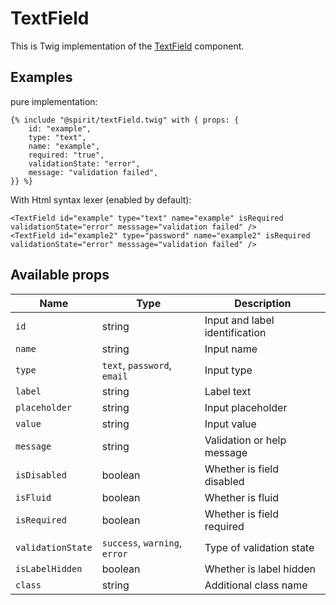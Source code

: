 # TextField

This is Twig implementation of the [TextField] component.

## Examples
pure implementation:
```twig
{% include "@spirit/textField.twig" with { props: {
    id: "example",
    type: "text",
    name: "example",
    required: "true",
    validationState: "error",
    message: "validation failed",
}} %}
```

With Html syntax lexer (enabled by default):
```twig
<TextField id="example" type="text" name="example" isRequired validationState="error" messsage="validation failed" />
<TextField id="example2" type="password" name="example2" isRequired validationState="error" messsage="validation failed" />
```

## Available props

| Name              | Type                          | Description                    |
|-------------------|-------------------------------|--------------------------------|
| `id`              | string                        | Input and label identification |
| `name`            | string                        | Input name                     |
| `type`            | `text`, `password`, `email`   | Input type                     |
| `label`           | string                        | Label text                     |
| `placeholder`     | string                        | Input placeholder              |
| `value`           | string                        | Input value                    |
| `message`         | string                        | Validation or help message     |
| `isDisabled`      | boolean                       | Whether is field disabled      |
| `isFluid`         | boolean                       | Whether is fluid               |
| `isRequired`      | boolean                       | Whether is field required      |
| `validationState` | `success`, `warning`, `error` | Type of validation state       |
| `isLabelHidden`   | boolean                       | Whether is label hidden        |
| `class`           | string                        | Additional class name          |

[TextField]: https://github.com/lmc-eu/spirit-design-system/tree/main/packages/web/src/components/TextField
